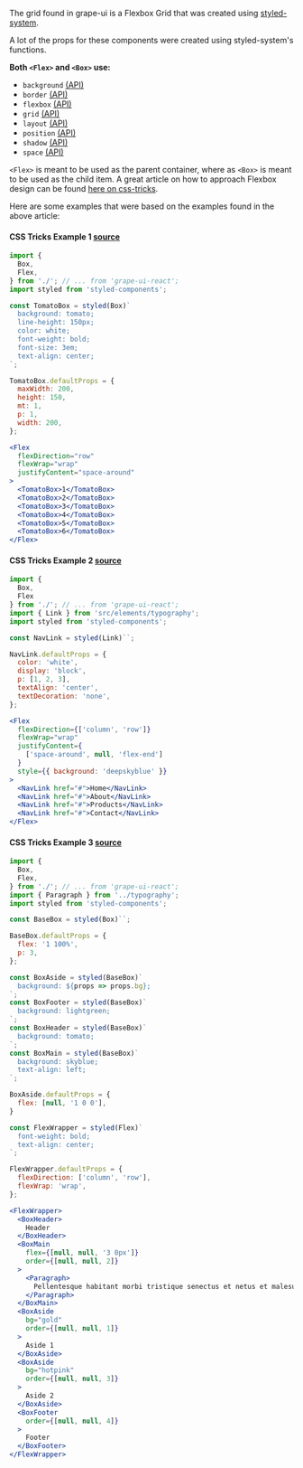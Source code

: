 The grid found in grape-ui is a Flexbox Grid that was created using [styled-system](https://styled-system.com/).

A lot of the props for these components were created using styled-system's functions.

**Both `<Flex>` and `<Box>` use:**

* `background` [(API)](https://styled-system.com/api#background)
* `border` [(API)](https://styled-system.com/api#border)
* `flexbox` [(API)](https://styled-system.com/api#flexbox)
* `grid` [(API)](https://styled-system.com/api#grid-layout)
* `layout` [(API)](https://styled-system.com/api#layout)
* `position` [(API)](https://styled-system.com/api#position)
* `shadow` [(API)](https://styled-system.com/api#shadow)
* `space` [(API)](https://styled-system.com/api#space)

`<Flex>` is meant to be used as the parent container, where as `<Box>` is meant to be used as the child item.  A great article on how to approach Flexbox design can be found [here on css-tricks](https://css-tricks.com/snippets/css/a-guide-to-flexbox/).

Here are some examples that were based on the examples found in the above article:

#### CSS Tricks Example 1 [source](https://codepen.io/team/css-tricks/pen/EKEYob)

```jsx in Markdown
import {
  Box,
  Flex,
} from './'; // ... from 'grape-ui-react';
import styled from 'styled-components';

const TomatoBox = styled(Box)`
  background: tomato;
  line-height: 150px;
  color: white;
  font-weight: bold;
  font-size: 3em;
  text-align: center;
`;

TomatoBox.defaultProps = {
  maxWidth: 200,
  height: 150,
  mt: 1,
  p: 1,
  width: 200,
};

<Flex
  flexDirection="row"
  flexWrap="wrap"
  justifyContent="space-around"
>
  <TomatoBox>1</TomatoBox>
  <TomatoBox>2</TomatoBox>
  <TomatoBox>3</TomatoBox>
  <TomatoBox>4</TomatoBox>
  <TomatoBox>5</TomatoBox>
  <TomatoBox>6</TomatoBox>
</Flex>
```

#### CSS Tricks Example 2 [source](https://codepen.io/team/css-tricks/pen/YqaKYR)

```jsx in Markdown
import {
  Box,
  Flex
} from './'; // ... from 'grape-ui-react';
import { Link } from 'src/elements/typography';
import styled from 'styled-components';

const NavLink = styled(Link)``;

NavLink.defaultProps = {
  color: 'white',
  display: 'block',
  p: [1, 2, 3],
  textAlign: 'center',
  textDecoration: 'none',
};

<Flex
  flexDirection={['column', 'row']}
  flexWrap="wrap"
  justifyContent={
    ['space-around', null, 'flex-end']
  }
  style={{ background: 'deepskyblue' }}
>
  <NavLink href="#">Home</NavLink>
  <NavLink href="#">About</NavLink>
  <NavLink href="#">Products</NavLink>
  <NavLink href="#">Contact</NavLink>
</Flex>
```

#### CSS Tricks Example 3 [source](https://codepen.io/chriscoyier/pen/vWEMWw)

```jsx in Markdown
import {
  Box,
  Flex,
} from './'; // ... from 'grape-ui-react';
import { Paragraph } from '../typography';
import styled from 'styled-components';

const BaseBox = styled(Box)``;

BaseBox.defaultProps = {
  flex: '1 100%',
  p: 3,
};

const BoxAside = styled(BaseBox)`
  background: ${props => props.bg};
`;
const BoxFooter = styled(BaseBox)`
  background: lightgreen;
`;
const BoxHeader = styled(BaseBox)`
  background: tomato;
`;
const BoxMain = styled(BaseBox)`
  background: skyblue;
  text-align: left;
`;

BoxAside.defaultProps = {
  flex: [null, '1 0 0'],
}

const FlexWrapper = styled(Flex)`
  font-weight: bold;
  text-align: center;
`;

FlexWrapper.defaultProps = {
  flexDirection: ['column', 'row'],
  flexWrap: 'wrap',
};

<FlexWrapper>
  <BoxHeader>
    Header
  </BoxHeader>
  <BoxMain
    flex={[null, null, '3 0px']}
    order={[null, null, 2]}
  >
    <Paragraph>
      Pellentesque habitant morbi tristique senectus et netus et malesuada fames ac turpis egestas. Vestibulum tortor quam, feugiat vitae, ultricies eget, tempor sit amet, ante. Donec eu libero sit amet quam egestas semper. Aenean ultricies mi vitae est. Mauris placerat eleifend leo.
    </Paragraph>
  </BoxMain>
  <BoxAside
    bg="gold"
    order={[null, null, 1]}
  >
    Aside 1
  </BoxAside>
  <BoxAside
    bg="hotpink"
    order={[null, null, 3]}
  >
    Aside 2
  </BoxAside>
  <BoxFooter
    order={[null, null, 4]}
  >
    Footer
  </BoxFooter>
</FlexWrapper>
```

